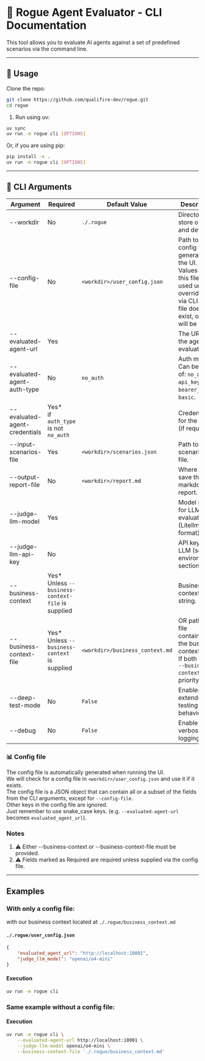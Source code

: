 # 🔧 Rogue Agent Evaluator - CLI Documentation

This tool allows you to evaluate AI agents against a set of predefined scenarios via the command line.

---
## 🚀 Usage

Clone the repo:
```bash
git clone https://github.com/qualifire-dev/rogue.git
cd rogue
```

1. Run using uv:
```bash
uv sync
uv run -m rogue cli [OPTIONS]
```

Or, if you are using pip:
```bash
pip install -e .
uv run -m rogue cli [OPTIONS]
```

---
## 📓 CLI Arguments
| Argument                      | Required                                              | Default Value                   | Description                                                                                                                                             |
|-------------------------------|-------------------------------------------------------|---------------------------------|---------------------------------------------------------------------------------------------------------------------------------------------------------|
| --workdir                     | No                                                    | `./.rogue`                      | Directory to store outputs and defaults.                                                                                                                |
| --config-file                 | No                                                    | `<workdir>/user_config.json`    | Path to a config file generated by the UI. Values from this file are used unless overridden via CLI. If the file does not exist, only cli will be used. |
| --evaluated-agent-url         | Yes                                                   |                                 | The URL of the agent to evaluate.                                                                                                                       |
| --evaluated-agent-auth-type   | No                                                    | `no_auth`                       | Auth method. Can be one of: `no_auth`, `api_key`, `bearer_token`, `basic`.                                                                              |
| --evaluated-agent-credentials | Yes*<br/>if `auth_type` is not `no_auth`              |                                 | Credentials for the agent (if required).                                                                                                                |
| --input-scenarios-file        | Yes                                                   | `<workdir>/scenarios.json`      | Path to scenarios file.                                                                                                                                 |
| --output-report-file          | No                                                    | `<workdir>/report.md`           | Where to save the markdown report.                                                                                                                      |
| --judge-llm-model             | Yes                                                   |                                 | Model name for LLM evaluation (Litellm format).                                                                                                         |
| --judge-llm-api-key           | No                                                    |                                 | API key for LLM (see environment section).                                                                                                              |
| --business-context            | Yes*<br/>Unless `--business-context-file` is supplied |                                 | Business context as a string.                                                                                                                           |
| --business-context-file       | Yes*<br/>Unless `--business-context` is supplied      | `<workdir>/business_context.md` | OR path to file containing the business context.<br/>If both given, `--business-context` has priority                                                   |
| --deep-test-mode              | No                                                    | `False`                         | Enables extended testing behavior.                                                                                                                      |
| --debug                       | No                                                    | `False`                         | Enable verbose logging.                                                                                                                                 |

### 📊 Config file
The config file is automatically generated when running the UI. \
We will check for a config file in `<workdir>/user_config.json` and use it if it exists. \
The config file is a JSON object that can contain all or a subset of the fields from the CLI arguments, except for `--config-file`. \
Other keys in the config file are ignored. \
Just remember to use snake_case keys. (e.g. `--evaluated-agent-url` becomes `evaluated_agent_url`).

### Notes
1. ⚠️ Either --business-context or --business-context-file must be provided.
2. ⚠️ Fields marked as Required are required unless supplied via the config file.

---
## Examples

### With only a config file:
with our business context located at `./.rogue/business_context.md`

#### `./.rogue/user_config.json`
```json
{
    "evaluated_agent_url": "http://localhost:10001",
    "judge_llm_model": "openai/o4-mini"
}
```

#### Execution
```bash
uv run -m rogue cli
```

### Same example without a config file:

#### Execution
```bash
uv run -m rogue cli \
    --evaluated-agent-url http://localhost:10001 \
    --judge-llm-model openai/o4-mini \
    --business-context-file './.rogue/business_context.md'
```
